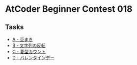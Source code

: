 # AtCoder Beginner Contest 018
## Tasks
- [A - 豆まき](https://beta.atcoder.jp/contests/abc018/tasks/abc018_1)
- [B - 文字列の反転](https://beta.atcoder.jp/contests/abc018/tasks/abc018_2)
- [C - 菱型カウント](https://beta.atcoder.jp/contests/abc018/tasks/abc018_3)
- [D - バレンタインデー](https://beta.atcoder.jp/contests/abc018/tasks/abc018_4)
